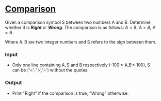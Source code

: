 # [Comparison](https://codeforces.com/group/MWSDmqGsZm/contest/219158/problem/V)

Given a comparison symbol S between two numbers A and B. Determine whether it is ***Right*** or ***Wrong***.
The comparison is as follows: $A < B$, $A > B$, $A = B$.

Where A, B are two integer numbers and S refers to the sign between them.

### Input

- Only one line containing A, S and B respectively (-100 ≤ A,B ≤ 100), S can be ('<', '>','=') without the quotes.

### Output

- Print "Right" if the comparison is true, "Wrong" otherwise.